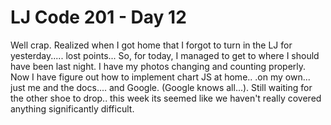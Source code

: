 # LJ Code 201 - Day 12

Well crap.  Realized when I got home that I forgot to turn in the LJ for yesterday..... lost points... So, for today, I managed to get to where I should have been last night.  I have my photos changing and counting properly.  Now I have figure out how to implement chart JS at home.. .on my own... just me and the docs.... and Google. (Google knows all...).  Still waiting for the other shoe to drop.. this week its seemed like we haven't really covered anything significantly difficult.
